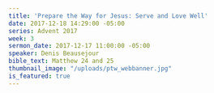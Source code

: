 ```yaml
---
title: 'Prepare the Way for Jesus: Serve and Love Well'
date: 2017-12-18 14:29:00 -05:00
series: Advent 2017
week: 3
sermon_date: 2017-12-17 11:00:00 -05:00
speaker: Denis Beausejour
bible_text: Matthew 24 and 25
thumbnail_image: "/uploads/ptw_webbanner.jpg"
is_featured: true
---
```


